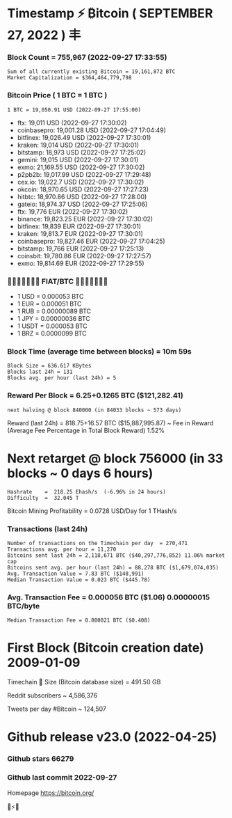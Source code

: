 # Timestamp ⚡ ₿itcoin ( SEPTEMBER 27, 2022 ) 丰

### Block Count	= 755,967 (2022-09-27 17:33:55)
    Sum of all currently existing Bitcoin = 19,161,872 BTC
    Market Capitalization = $364,464,779,798
    
### Bitcoin Price ( 1 BTC = 1 BTC )
	1 BTC = 19,050.91 USD (2022-09-27 17:55:00)
- ftx: 19,011 USD (2022-09-27 17:30:02)
- coinbasepro: 19,001.28 USD (2022-09-27 17:04:49)
- bitfinex: 19,026.49 USD (2022-09-27 17:30:01)
- kraken: 19,014 USD (2022-09-27 17:30:01)
- bitstamp: 18,973 USD (2022-09-27 17:25:02)
- gemini: 19,015 USD (2022-09-27 17:30:01)
- exmo: 21,169.55 USD (2022-09-27 17:30:02)
- p2pb2b: 19,017.99 USD (2022-09-27 17:29:48)
- cex.io: 19,022.7 USD (2022-09-27 17:30:02)
- okcoin: 18,970.65 USD (2022-09-27 17:27:23)
- hitbtc: 18,970.86 USD (2022-09-27 17:28:00)
- gateio: 18,974.37 USD (2022-09-27 17:25:06)
- ftx: 19,776 EUR (2022-09-27 17:30:02)
- binance: 19,823.25 EUR (2022-09-27 17:30:02)
- bitfinex: 19,839 EUR (2022-09-27 17:30:01)
- kraken: 19,813.7 EUR (2022-09-27 17:30:01)
- coinbasepro: 19,827.46 EUR (2022-09-27 17:04:25)
- bitstamp: 19,766 EUR (2022-09-27 17:25:13)
- coinsbit: 19,780.86 EUR (2022-09-27 17:27:57)
- exmo: 19,814.69 EUR (2022-09-27 17:29:55)
### 💱💶💵💩💷💴💱 FIAT/BTC 💱💴💷💩💵💶💱
- 1 USD = 0.000053 BTC
- 1 EUR = 0.000051 BTC
- 1 RUB = 0.00000089 BTC
- 1 JPY = 0.00000036 BTC
- 1 USDT = 0.000053 BTC
- 1 BRZ = 0.0000099 BTC
### Block Time (average time between blocks)	= 10m 59s
    Block Size = 636.617 KBytes
    Blocks last 24h = 131
    Blocks avg. per hour (last 24h) = 5
### Reward Per Block	= 6.25+0.1265 BTC ($121,282.41) 
    next halving @ block 840000 (in 84033 blocks ~ 573 days)
Reward (last 24h)	= 818.75+16.57 BTC ($15,887,995.87) ~ Fee in Reward (Average Fee Percentage in Total Block Reward)	1.52%
# Next retarget @ block 756000 (in 33 blocks ~ 0 days 6 hours)
    Hashrate    =  218.25 Ehash/s  (-6.96% in 24 hours)
    Difficulty  =  32.045 T
    
Bitcoin Mining Profitability	= 0.0728 USD/Day for 1 THash/s
### Transactions (last 24h)
    Number of transactions on the Timechain per day  = 270,471
    Transactions avg. per hour = 11,270
    Bitcoins sent last 24h = 2,118,671 BTC ($40,297,776,852) 11.06% market cap
    Bitcoins sent avg. per hour (last 24h) = 88,278 BTC ($1,679,074,035)
    Avg. Transaction Value = 7.83 BTC ($148,991)
    Median Transaction Value = 0.023 BTC ($445.78)
### Avg. Transaction Fee = 0.000056 BTC ($1.06) 0.00000015 BTC/byte
    Median Transaction Fee = 0.000021 BTC ($0.408)
# First Block (Bitcoin creation date)	2009-01-09
Timechain 🪩 Size (Bitcoin database size)	= 491.50 GB

Reddit subscribers	~  4,586,376

Tweets per day #Bitcoin	~  124,507
# Github release	v23.0 (2022-04-25)
### Github stars	66279
### Github last commit	2022-09-27

Homepage	https://bitcoin.org/

💙⚡💜
